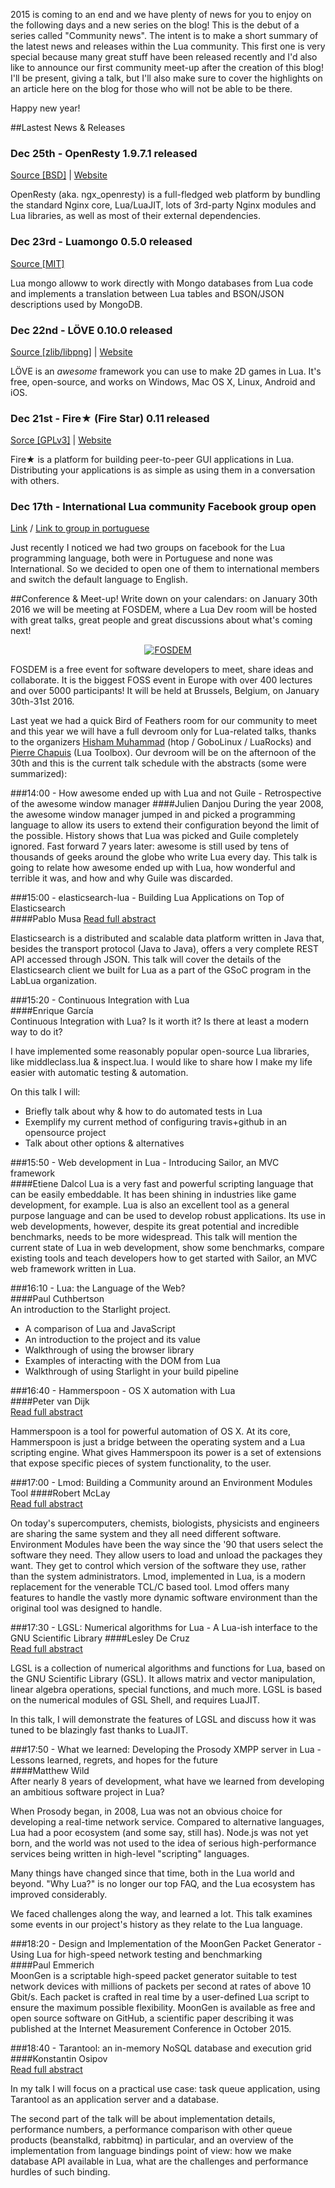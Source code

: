 2015 is coming to an end and we have plenty of news for you to enjoy on the following days and a new series on the blog! 
This is the debut of a series called "Community news". 
The intent is to make a short summary of the latest news and releases within the Lua community.
This first one is very special because many great stuff have been released recently and I'd also like to announce our first community meet-up after the creation of this blog! 
I'll be present, giving a talk, but I'll also make sure to cover the highlights on an article here on the blog for those who will not be able to be there.

Happy new year!

##Lastest News & Releases

### Dec 25th - OpenResty 1.9.7.1 released
[Source [BSD]](https://github.com/openresty/ngx_openresty) | [Website](https://openresty.org/)

OpenResty (aka. ngx_openresty) is a full-fledged web platform
by bundling the standard Nginx core, Lua/LuaJIT, lots of
3rd-party Nginx modules and Lua libraries, as well as most of their external
dependencies.

### Dec 23rd - Luamongo 0.5.0 released

[Source [MIT]](https://github.com/moai/luamongo)

Lua mongo alloww to work directly with Mongo databases from Lua code and implements a translation between Lua tables and BSON/JSON descriptions used by MongoDB.

### Dec 22nd - LÖVE 0.10.0 released

[Source [zlib/libpng]](https://bitbucket.org/rude/love) | [Website](https://love2d.org/)

LÖVE is an *awesome* framework you can use to make 2D games in Lua. It's free, open-source, and works on Windows, Mac OS X, Linux, Android and iOS.

### Dec 21st - Fire★ (Fire Star) 0.11 released

[Sorce [GPLv3]](https://github.com/mempko/firestr) | [Website](http://www.firestr.com)

Fire★ is a platform for building peer-to-peer GUI applications in Lua. Distributing your applications is as simple as using them in a conversation with others.

### Dec 17th - International Lua community Facebook group open
[Link](https://www.facebook.com/groups/lua.br/) / [Link to group in portuguese](https://www.facebook.com/groups/1555904314647733/)

Just recently I noticed we had two groups on facebook for the Lua programming language, both were in Portuguese and none was International. 
So we decided to open one of them to international members and switch the default language to English.  


##Conference & Meet-up!
Write down on your calendars: on January 30th 2016 we will be meeting at FOSDEM, where a Lua Dev room will be hosted with great talks, great people and great discussions about what's coming next!


<a href="http://fosdem.org"><center><img class="img-responsive" src="http://fosdem.org/2016/support/promote/wide.png" alt="FOSDEM"/></center></a>

FOSDEM is a free event for software developers to meet, share ideas and collaborate. It is the biggest FOSS event in Europe with over 400 lectures and over 5000 participants! 
It will be held at Brussels, Belgium, on January 30th-31st 2016. 

Last yeat we had a quick Bird of Feathers room for our community to meet and this year we will have a full devroom only for Lua-related talks, thanks to the organizers [Hisham Muhammad](http://twitter.com/hisham_hm) (htop / GoboLinux / LuaRocks) and [Pierre Chapuis](https://twitter.com/pchapuis) (Lua Toolbox).
Our devroom will be on the afternoon of the 30th and this is the current talk schedule with the abstracts (some were summarized):

###14:00 - How awesome ended up with Lua and not Guile - Retrospective of the awesome window manager
####Julien Danjou
During the year 2008, the awesome window manager jumped in and picked a programming language to allow its users to extend their configuration beyond the limit of the possible. History shows that Lua was picked and Guile completely ignored. Fast forward 7 years later: awesome is still used by tens of thousands of geeks around the globe who write Lua every day. This talk is going to relate how awesome ended up with Lua, how wonderful and terrible it was, and how and why Guile was discarded.


###15:00 - elasticsearch-lua - Building Lua Applications on Top of Elasticsearch	
####Pablo Musa
[Read full abstract](https://fosdem.org/2016/schedule/event/building_lua_applications_on_top_of_elasticsearch/)

Elasticsearch is a distributed and scalable data platform written in Java that, besides the transport protocol (Java to Java), offers a very complete REST API accessed through JSON. This talk will cover the details of the Elasticsearch client we built for Lua as a part of the GSoC program in the LabLua organization.

###15:20 - Continuous Integration with Lua	
####Enrique García	
Continuous Integration with Lua? Is it worth it? Is there at least a modern way to do it?

I have implemented some reasonably popular open-source Lua libraries, like middleclass.lua & inspect.lua. I would like to share how I make my life easier with automatic testing & automation.

On this talk I will:

* Briefly talk about why & how to do automated tests in Lua
* Exemplify my current method of configuring travis+github in an opensource project
* Talk about other options & alternatives

###15:50 - Web development in Lua - Introducing Sailor, an MVC framework	
####Etiene	Dalcol 
Lua is a very fast and powerful scripting language that can be easily embeddable. It has been shining in industries like game development, for example. Lua is also an excellent tool as a general purpose language and can be used to develop robust applications. Its use in web developments, however, despite its great potential and incredible benchmarks, needs to be more widespread. This talk will mention the current state of Lua in web development, show some benchmarks, compare existing tools and teach developers how to get started with Sailor, an MVC web framework written in Lua.

###16:10 - Lua: the Language of the Web?	
####Paul Cuthbertson	
An introduction to the Starlight project.

* A comparison of Lua and JavaScript
* An introduction to the project and its value
* Walkthrough of using the browser library
* Examples of interacting with the DOM from Lua
* Walkthrough of using Starlight in your build pipeline

###16:40 - Hammerspoon - OS X automation with Lua	
####Peter van Dijk	
[Read full abstract](https://fosdem.org/2016/schedule/event/hammerspoon_os_x_automation_with_lua/)

Hammerspoon is a tool for powerful automation of OS X. At its core, Hammerspoon is just a bridge between the operating system and a Lua scripting engine. What gives Hammerspoon its power is a set of extensions that expose specific pieces of system functionality, to the user.

###17:00 - Lmod: Building a Community around an Environment Modules Tool
####Robert McLay	
[Read full abstract](https://fosdem.org/2016/schedule/event/lmod_building_a_community_around_an_environment_modules_tool/)

On today's supercomputers, chemists, biologists, physicists and engineers are sharing the same system and they all need different software. Environment Modules have been the way since the '90 that users select the software they need. They allow users to load and unload the packages they want. They get to control which version of the software they use, rather than the system administrators. Lmod, implemented in Lua, is a modern replacement for the venerable TCL/C based tool. Lmod offers many features to handle the vastly more dynamic software environment than the original tool was designed to handle.

###17:30 - LGSL: Numerical algorithms for Lua - A Lua-ish interface to the GNU Scientific Library
####Lesley De Cruz	
[Read full abstract](https://fosdem.org/2016/schedule/event/lgsl_numerical_algorithms_for_lua_based_on_the_gnu_scientific_library/)

LGSL is a collection of numerical algorithms and functions for Lua, based on the GNU Scientific Library (GSL). It allows matrix and vector manipulation, linear algebra operations, special functions, and much more. LGSL is based on the numerical modules of GSL Shell, and requires LuaJIT.

In this talk, I will demonstrate the features of LGSL and discuss how it was tuned to be blazingly fast thanks to LuaJIT.

###17:50 - What we learned: Developing the Prosody XMPP server in Lua - Lessons learned, regrets, and hopes for the future	
####Matthew Wild	
After nearly 8 years of development, what have we learned from developing an ambitious software project in Lua?

When Prosody began, in 2008, Lua was not an obvious choice for developing a real-time network service. Compared to alternative languages, Lua had a poor ecosystem (and some say, still has). Node.js was not yet born, and the world was not used to the idea of serious high-performance services being written in high-level "scripting" languages.

Many things have changed since that time, both in the Lua world and beyond. "Why Lua?" is no longer our top FAQ, and the Lua ecosystem has improved considerably.

We faced challenges along the way, and learned a lot. This talk examines some events in our project's history as they relate to the Lua language.

###18:20 - Design and Implementation of the MoonGen Packet Generator - Using Lua for high-speed network testing and benchmarking	
####Paul Emmerich	
MoonGen is a scriptable high-speed packet generator suitable to test network devices with millions of packets per second at rates of above 10 Gbit/s. Each packet is crafted in real time by a user-defined Lua script to ensure the maximum possible flexibility. MoonGen is available as free and open source software on GitHub, a scientific paper describing it was published at the Internet Measurement Conference in October 2015.

###18:40 - Tarantool: an in-memory NoSQL database and execution grid	
####Konstantin Osipov	
[Read full abstract](https://fosdem.org/2016/schedule/event/tarantool_an_in_memory_nosql_database_and_execution_grid/)

In my talk I will focus on a practical use case: task queue application, using Tarantool as an application server and a database.

The second part of the talk will be about implementation details, performance numbers, a performance comparison with other queue products (beanstalkd, rabbitmq) in particular, and an overview of the implementation from language bindings point of view: how we make database API available in Lua, what are the challenges and performance hurdles of such binding.
